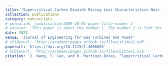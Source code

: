 ```yaml
---
title: "Supercritical Carbon Dioxide Mixing Loss Characteristics Near the Critical Point"
collection: publications
category: manuscripts
# permalink: /publication/2009-10-01-paper-title-number-1
# excerpt: 'This paper is about the number 1. The number 2 is left for future work.'
date: 2025
venue: 'Journal of Engineering for Gas Turbines and Power'
# slidesurl: 'http://academicpages.github.io/files/slides1.pdf'
paperurl: 'https://doi.org/10.1115/1.4066603'
# bibtexurl: 'http://academicpages.github.io/files/bibtex1.bib'
citation: 'J. Wang, T. Cao, and R. Martinez-Botas, “Supercritical Carbon Dioxide Mixing Loss Characteristics Near the Critical Point”, Journal of Engineering for Gas Turbines and Power. 2025, doi:10.1115/1.4066603.'
---
```


